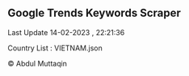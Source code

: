 

## Google Trends Keywords Scraper 
 
Last Update 14-02-2023 , 22:21:36

Country List :
VIETNAM.json



© Abdul Muttaqin 
